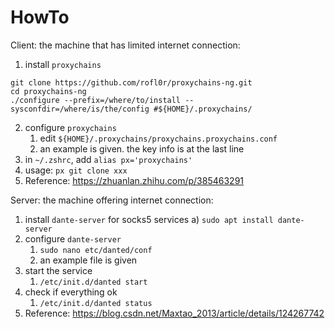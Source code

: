 # HowTo

Client: the machine that has limited internet connection:
1. install `proxychains` 
  ``` shell
  git clone https://github.com/rofl0r/proxychains-ng.git
  cd proxychains-ng
  ./configure --prefix=/where/to/install --sysconfdir=/where/is/the/config #${HOME}/.proxychains/
  ```
2. configure `proxychains`
   1. edit `${HOME}/.proxychains/proxychains.proxychains.conf`
   2. an example is given. the key info is at the last line
3. in `~/.zshrc`, add `alias px='proxychains'`
4. usage: `px git clone xxx`   
5. Reference: https://zhuanlan.zhihu.com/p/385463291


Server: the machine offering internet connection:
1. install `dante-server` for socks5 services
   a) `sudo apt install dante-server`
2. configure `dante-server`
   1. `sudo nano etc/danted/conf`
   2. an example file is given
3. start the service
   1. `/etc/init.d/danted start`
4. check if everything ok
   1. `/etc/init.d/danted status`
5. Reference: https://blog.csdn.net/Maxtao_2013/article/details/124267742
  